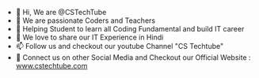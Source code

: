 - 👋 Hi, We are @CSTechTube
- 👀 We are passionate Coders and Teachers 
- 🌱 Helping Student to learn all Coding Fundamental and build IT career
- 💞️ We love to share our IT Experience in Hindi
- 📫 Follow us and checkout our youtube Channel "CS Techtube"
- 📢 Connect us on other Social Media and Checkout our Official Website : www.cstechtube.com

<!---
CSTechTube is a ✨ special ✨ repository because its `README.md` (this file) appears on your GitHub profile.
You can click the Preview link to take a look at your changes.
--->
